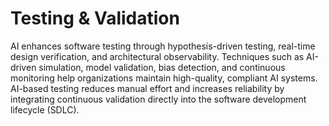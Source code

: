 # Testing & Validation

AI enhances software testing through hypothesis-driven testing, real-time design verification, and architectural observability. Techniques such as AI-driven simulation, model validation, bias detection, and continuous monitoring help organizations maintain high-quality, compliant AI systems. AI-based testing reduces manual effort and increases reliability by integrating continuous validation directly into the software development lifecycle (SDLC).